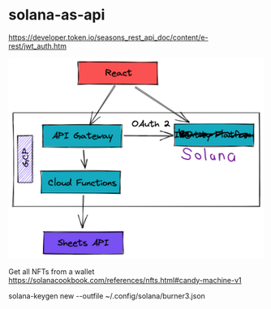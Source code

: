 # solana-as-api

https://developer.token.io/seasons_rest_api_doc/content/e-rest/jwt_auth.htm

![alt text](https://github.com/Tamgros/solana-as-api/blob/solana_package/assets/1_WP1iB-f6lJl_4YsvTsw2Og.png)


Get all NFTs from a wallet
https://solanacookbook.com/references/nfts.html#candy-machine-v1

solana-keygen new --outfile ~/.config/solana/burner3.json